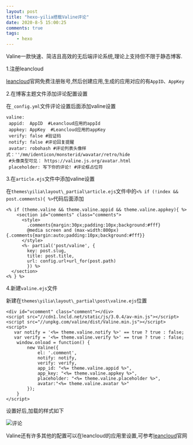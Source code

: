 ```yaml
---
layout: post
title: "hexo-yilia搭载Valine评论"
date: 2020-8-5 15:00:25
comments: true
tags: 
	- hexo
---
```


Valine一款快速、简洁且高效的无后端评论系统,理论上支持但不限于静态博客.

<!-- more -->

1.注册leancloud

[leancloud](https://www.leancloud.cn/)官网免费注册账号,然后创建应用,生成的应用对应的有`AppID`、`AppKey`

2.在博客主题文件添加评论配置设置

在`_config.yml`文件评论设置后面添加valine设置

```
valine: 
 appid:  AppID  #Leancloud应用的appId
 appkey: AppKey  #Leancloud应用的appKey
 verify: false #验证码
 notify: false #评论回复提醒
 avatar: robohash #评论列表头像样式：''/mm/identicon/monsterid/wavatar/retro/hide
 #头像类型可见： https://valine.js.org/avatar.html
 placeholder: 写下你的评论! #评论框占位符
```

3.在`article.ejs`文件中添加valine设置

在`themes\yilia\layout\_partial\article.ejs`文件中的`<% if (!index && post.comments){ %>`代码后面添加

```
<% if (theme.valine && theme.valine.appid && theme.valine.appkey){ %>
    <section id="comments" class="comments">
      <style>
        .comments{margin:30px;padding:10px;background:#fff}
        @media screen and (max-width:800px){.comments{margin:auto;padding:10px;background:#fff}}
      </style>
      <%- partial('post/valine', {
        key: post.slug,
        title: post.title,
        url: config.url+url_for(post.path)
        }) %>
  </section>
<% } %>
```

4.新建`valine.ejs`文件

新建在`themes\yilia\layout\_partial\post\valine.ejs`位置

```
<div id="vcomment" class="comment"></div> 
<script src="//cdn1.lncld.net/static/js/3.0.4/av-min.js"></script>
<script src="//unpkg.com/valine/dist/Valine.min.js"></script>
<script>
   var notify = '<%= theme.valine.notify %>' == true ? true : false;
   var verify = '<%= theme.valine.verify %>' == true ? true : false;
    window.onload = function() {
        new Valine({
            el: '.comment',
            notify: notify,
            verify: verify,
            app_id: "<%= theme.valine.appid %>",
            app_key: "<%= theme.valine.appkey %>",
            placeholder: "<%= theme.valine.placeholder %>",
            avatar:"<%= theme.valine.avatar %>"
        });
    }
</script>
```

设置好后,加载的样式如下


![评论](2020-8-5-hexo-yilia搭载Valine评论/Valine.jpg)



Valine还有许多其他的配置可以在leancloud的应用里设置,可参考[leancloud](https://www.leancloud.cn/)官网